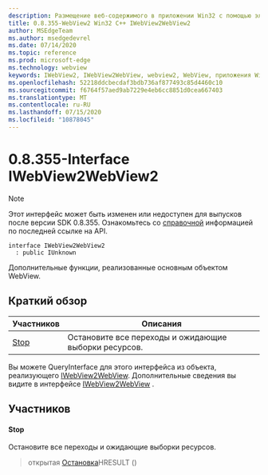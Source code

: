 ```yaml
---
description: Размещение веб-содержимого в приложении Win32 с помощью элемента управления Microsoft Edge WebView2
title: 0.8.355-WebView2 Win32 C++ IWebView2WebView2
author: MSEdgeTeam
ms.author: msedgedevrel
ms.date: 07/14/2020
ms.topic: reference
ms.prod: microsoft-edge
ms.technology: webview
keywords: IWebView2, IWebView2WebView, webview2, WebView, приложения Win32, Win32, EDGE
ms.openlocfilehash: 52218ddcbecdaf3bdb736af877493c85d4460c10
ms.sourcegitcommit: f6764f57aed9ab7229e4eb6cc8851d0cea667403
ms.translationtype: MT
ms.contentlocale: ru-RU
ms.lasthandoff: 07/15/2020
ms.locfileid: "10878045"
---
```

# 0.8.355-Interface IWebView2WebView2 

> [!NOTE]
> Этот интерфейс может быть изменен или недоступен для выпусков после версии SDK 0.8.355. Ознакомьтесь со [справочной](../../../webview2-api-reference.md) информацией по последней ссылке на API.

```
interface IWebView2WebView2
  : public IUnknown
```

Дополнительные функции, реализованные основным объектом WebView.

## Краткий обзор

 Участников                        | Описания
--------------------------------|---------------------------------------------
[Stop](#stop) | Остановите все переходы и ожидающие выборки ресурсов.

Вы можете QueryInterface для этого интерфейса из объекта, реализующего [IWebView2WebView](IWebView2WebView.md). Дополнительные сведения вы видите в интерфейсе [IWebView2WebView](IWebView2WebView.md) .

## Участников

#### Stop 

Остановите все переходы и ожидающие выборки ресурсов.

> открытая [Остановка](#stop)HRESULT ()

